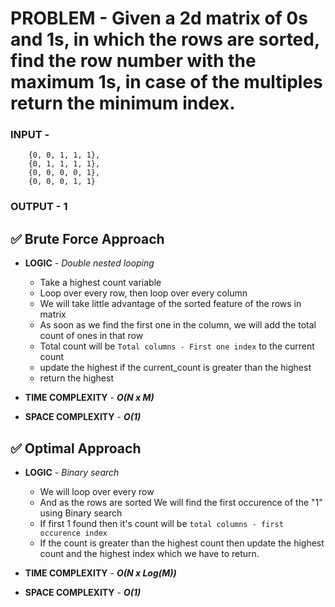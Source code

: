 # PROBLEM - Given a 2d matrix of 0s and 1s, in which the rows are sorted, find the row number with the maximum 1s, in case of the multiples return the minimum index.

### INPUT - 
        {0, 0, 1, 1, 1},
        {0, 1, 1, 1, 1},
        {0, 0, 0, 0, 1},
        {0, 0, 0, 1, 1}

### OUTPUT - 1 

## ✅ Brute Force Approach

- **LOGIC** - *Double nested looping*
    - Take a highest count variable
    - Loop over every row, then loop over every column
    - We will take little advantage of the sorted feature of the rows in matrix
    - As soon as we find the first one in the column, we will add the total count of ones in that row
    - Total count will be `Total columns - First one index` to the current count
    - update the highest if the current_count is greater than the highest
    - return the highest

- **TIME COMPLEXITY** - ***O(N x M)***
- **SPACE COMPLEXITY** - ***O(1)***

## ✅ Optimal Approach

- **LOGIC** - *Binary search*
    - We will loop over every row
    - And as the rows are sorted We will find the first occurence of the "1" using Binary search
    - If first 1 found then it's count will be `total columns - first occurence index`
    - If the count is greater than the highest count then update the highest count and the highest index which we have to return.

- **TIME COMPLEXITY** - ***O(N x Log(M))***
- **SPACE COMPLEXITY** - ***O(1)***